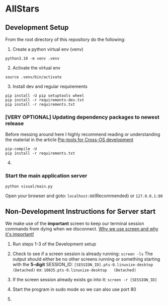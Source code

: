 # AllStars

## Development Setup
From the root directory of this repository do the following:
1. Create a python virtual env (venv)

`python3.10 -m venv .venv`

2. Activate the virtual env

`source .venv/bin/activate`

3. Install dev and regular requirements


```
pip install -U pip setuptools wheel
pip install -r requirements-dev.txt
pip install -r requirements.txt
```
### [VERY OPTIONAL] Updating dependency packages to newest release
Before messing around here I highly recommend reading or understanding the material in the article [Pip-tools for Cross-OS development](https://medium.com/@crawftv/pip-tools-for-cross-os-development-194b33da9c0d)
```
pip-compile -U
pip install -r requirements.txt
```

4.
### Start the main application server
```
python visual/main.py
```

Open your browser and goto:
`localhost:80`(Recommended)
or
`127.0.0.1:80`

## Non-Development Instructions for Server start
We make use of the **important** screen to keep our terminal session commands from dying when we disconnect. [Why we use screen and why it's important!](https://linuxize.com/post/how-to-use-linux-screen/)
1. Run steps 1-3 of the Development setup
2. Check to see if a screen session is already running:
`screen -ls`
The output should either be no other screens running or something starting with the **5-digit** SESSION_ID:
`[SESSION_ID].pts-0.linuxize-desktop   (Detached)`
ex:
`10835.pts-0.linuxize-desktop   (Detached)`

3. If the screen session already exists go into it:
`screen -r [SESSION_ID]`
4. Start the program in sudo mode so we can also use port 80

5. 

